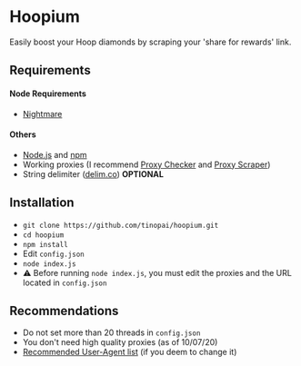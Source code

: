 # Hoopium
Easily boost your Hoop diamonds by scraping your 'share for rewards' link.

## Requirements
#### Node Requirements
* [Nightmare](https://www.npmjs.com/package/nightmare)
#### Others
* [Node.js](https://nodejs.org/en/download/) and [npm](https://www.npmjs.com/)
* Working proxies (I recommend [Proxy Checker](https://checkerproxy.net/) and [Proxy Scraper](https://proxyscrape.com/free-proxy-list))
* String delimiter ([delim.co](https://delim.co/)) **OPTIONAL**

## Installation
* `git clone https://github.com/tinopai/hoopium.git`
* `cd hoopium`
* `npm install`
* Edit `config.json`
* `node index.js`
* ⚠️ Before running `node index.js`, you must edit the proxies and the URL located in `config.json`

## Recommendations
* Do not set more than 20 threads in `config.json`
* You don't need high quality proxies (as of 10/07/20)
* [Recommended User-Agent list](https://github.com/tinopai/others/blob/master/User-Agent%20List.md) (if you deem to change it)
